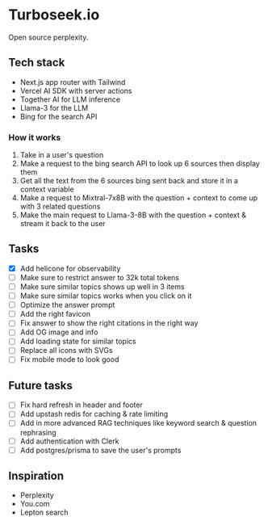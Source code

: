 # Turboseek.io

Open source perplexity.

## Tech stack

- Next.js app router with Tailwind
- Vercel AI SDK with server actions
- Together AI for LLM inference
- Llama-3 for the LLM
- Bing for the search API

### How it works

1. Take in a user's question
2. Make a request to the bing search API to look up 6 sources then display them
3. Get all the text from the 6 sources bing sent back and store it in a context variable
4. Make a request to Mixtral-7x8B with the question + context to come up with 3 related questions
5. Make the main request to Llama-3-8B with the question + context & stream it back to the user

## Tasks

- [x] Add helicone for observability
- [ ] Make sure to restrict answer to 32k total tokens
- [ ] Make sure similar topics shows up well in 3 items
- [ ] Make sure similar topics works when you click on it
- [ ] Optimize the answer prompt
- [ ] Add the right favicon
- [ ] Fix answer to show the right citations in the right way
- [ ] Add OG image and info
- [ ] Add loading state for similar topics
- [ ] Replace all icons with SVGs
- [ ] Fix mobile mode to look good

## Future tasks

- [ ] Fix hard refresh in header and footer
- [ ] Add upstash redis for caching & rate limiting
- [ ] Add in more advanced RAG techniques like keyword search & question rephrasing
- [ ] Add authentication with Clerk
- [ ] Add postgres/prisma to save the user's prompts

## Inspiration

- Perplexity
- You.com
- Lepton search
